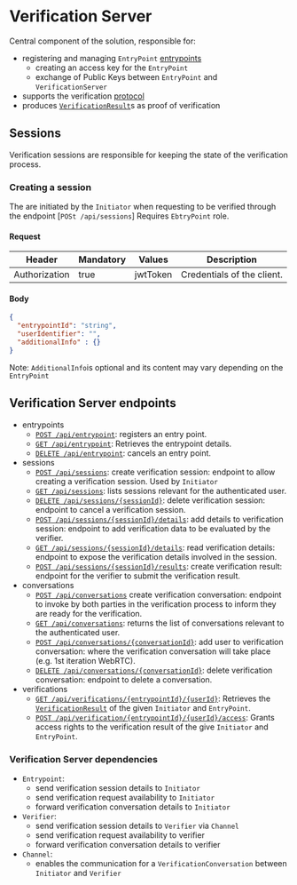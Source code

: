# Verification Server
Central component of the solution, responsible for:
- registering and managing `EntryPoint` [entrypoints](entry_points.md)
  - creating an access key for the `EntryPoint`
  - exchange of Public Keys between `EntryPoint` and `VerificationServer`
- supports the verification [protocol](./diagrams/sequence_diagram_verification.png)
- produces [`VerificationResult`](verification_result.md)s as proof of verification

## Sessions
Verification sessions are responsible for keeping the state of the verification process.

### Creating a session
The are initiated by the `Initiator` when requesting to be verified through the endpoint [`POSt /api/sessions`]
Requires `EbtryPoint` role.


#### Request
| Header         | Mandatory | Values   | Description                |
|----------------|-----------|----------|----------------------------|
| Authorization  | true      | jwtToken | Credentials of the client. |


#### Body
```json
{
  "entrypointId": "string",
  "userIdentifier": "",
  "additionalInfo" : {}
}
```
Note: `AdditionalInfo`is optional and its content may vary depending on the `EntryPoint`


## Verification Server endpoints
- entrypoints
  - [`POST /api/entrypoint`](http://localhost/path_to_generated_docs): registers an entry point.
  - [`GET /api/entrypoint`](): Retrieves the entrypoint details.
  - [`DELETE /api/entrypoint`](http://localhost/path_to_generated_docs): cancels an entry point.
- sessions
  - [`POST /api/sessions`](http://localhost/path_to_generated_docs): create verification session: endpoint to allow creating a verification session. Used by `Initiator`
  - [`GET /api/sessions`](http://localhost/path_to_generated_docs): lists sessions relevant for the authenticated user.
  - [`DELETE /api/sessions/{sessionId}`](http://localhost/path_to_generated_docs): delete verification session: endpoint to cancel a verification session.
  - [`POST /api/sessions/{sessionId}/details`](http://localhost/path_to_generated_docs): add details to verification session: endpoint to add verification data to be evaluated by the verifier.
  - [`GET /api/sessions/{sessionId}/details`](http://localhost/path_to_generated_docs): read verification details: endpoint to expose the verification details involved in the session.
  - [`POST /api/sessions/{sessionId}/results`](http://localhost/path_to_generated_docs): create verification result: endpoint for the verifier to submit the verification result.
- conversations
  - [`POST /api/conversations`](http://localhost/path_to_generated_docs) create verification conversation: endpoint to invoke by both parties in the verification process to inform they are ready for the verification.
  - [`GET /api/conversations`](http://localhost?path_to_generated_docs): returns the list of conversations relevant to the authenticated user.
  - [`POST /api/conversations/{conversationId}`](http://localhost/path_to_generated_docs): add user to verification conversation: where the verification conversation will take place (e.g. 1st iteration WebRTC).
  - [`DELETE /api/conversations/{conversationId}`](http://localhost/path_to_generated_docs): delete verification conversation: endpoint to delete a conversation.
- verifications
  - [`GET /api/verifications/{entrypointId}/{userId}`](http://localhost/path_to_generated_docs): Retrieves the [`VerificationResult`](verification_result.md) of the given `Initiator` and `EntryPoint`.
  - [`POST /api/verification/{entrypointId}/{userId}/access`](http://localhost/path_to_generated_docs): Grants access rights to the verification result of the give `Initiator` and `EntryPoint`.

### Verification Server dependencies
- `Entrypoint`: 
  - send verification session details to `Initiator`
  - send verification request availability to `Initiator`
  - forward verification conversation details to `Initiator`
- `Verifier`:
  - send verification session details to `Verifier` via `Channel`
  - send verification request availability to verifier
  - forward verification conversation details to verifier
- `Channel`:
  - enables the communication for a `VerificationConversation` between `Initiator` and `Verifier`
